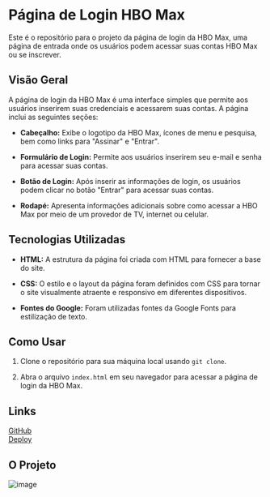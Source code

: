 # Página de Login HBO Max

Este é o repositório para o projeto da página de login da HBO Max, uma página de entrada onde os usuários podem acessar suas contas HBO Max ou se inscrever.

## Visão Geral

A página de login da HBO Max é uma interface simples que permite aos usuários inserirem suas credenciais e acessarem suas contas. A página inclui as seguintes seções:

- **Cabeçalho:** Exibe o logotipo da HBO Max, ícones de menu e pesquisa, bem como links para "Assinar" e "Entrar".

- **Formulário de Login:** Permite aos usuários inserirem seu e-mail e senha para acessar suas contas.

- **Botão de Login:** Após inserir as informações de login, os usuários podem clicar no botão "Entrar" para acessar suas contas.

- **Rodapé:** Apresenta informações adicionais sobre como acessar a HBO Max por meio de um provedor de TV, internet ou celular.

## Tecnologias Utilizadas

- **HTML:** A estrutura da página foi criada com HTML para fornecer a base do site.

- **CSS:** O estilo e o layout da página foram definidos com CSS para tornar o site visualmente atraente e responsivo em diferentes dispositivos.

- **Fontes do Google:** Foram utilizadas fontes da Google Fonts para estilização de texto.

## Como Usar

1. Clone o repositório para sua máquina local usando `git clone`.

2. Abra o arquivo `index.html` em seu navegador para acessar a página de login da HBO Max.

## Links 

[GitHub](https://github.com/manoelarcanjo/login_HBO) <br/>
[Deploy](https://loginhbomax.netlify.app/)

## O Projeto 

![image](https://github.com/manoelarcanjo/login_HBO/assets/116446206/5b89a909-2b15-497e-ab0d-692157164791)
